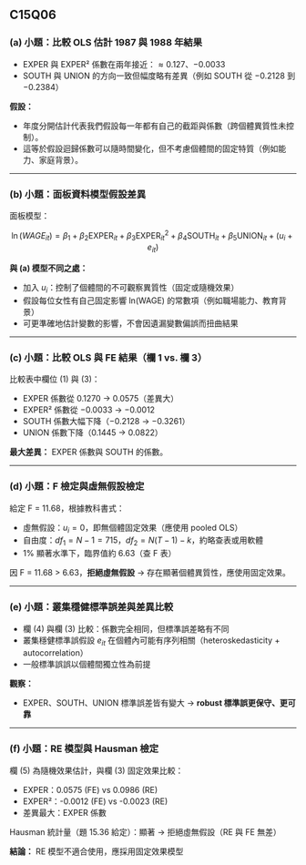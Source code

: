 ## C15Q06

### (a) 小題：比較 OLS 估計 1987 與 1988 年結果

* EXPER 與 EXPER² 係數在兩年接近：$\approx 0.127$、$-0.0033$
* SOUTH 與 UNION 的方向一致但幅度略有差異（例如 SOUTH 從 $-0.2128$ 到 $-0.2384$）

**假設：**

* 年度分開估計代表我們假設每一年都有自己的截距與係數（跨個體異質性未控制）。
* 這等於假設迴歸係數可以隨時間變化，但不考慮個體間的固定特質（例如能力、家庭背景）。

---

### (b) 小題：面板資料模型假設差異

面板模型：

$$
\ln(WAGE_{it}) = \beta_1 + \beta_2 \text{EXPER}_{it} + \beta_3 \text{EXPER}^2_{it} + \beta_4 \text{SOUTH}_{it} + \beta_5 \text{UNION}_{it} + (u_i + e_{it})
$$

**與 (a) 模型不同之處：**

* 加入 $u_i$：控制了個體間的不可觀察異質性（固定或隨機效果）
* 假設每位女性有自己固定影響 ln(WAGE) 的常數項（例如職場能力、教育背景）
* 可更準確地估計變數的影響，不會因遺漏變數偏誤而扭曲結果

---

### (c) 小題：比較 OLS 與 FE 結果（欄 1 vs. 欄 3）

比較表中欄位 (1) 與 (3)：

* EXPER 係數從 0.1270 → 0.0575（差異大）
* EXPER² 係數從 $-0.0033$ → $-0.0012$
* SOUTH 係數大幅下降（$-0.2128$ → $-0.3261$）
* UNION 係數下降（$0.1445$ → $0.0822$）

**最大差異：** EXPER 係數與 SOUTH 的係數。

---

### (d) 小題：F 檢定與虛無假設檢定

給定 F = 11.68，根據教科書式：

* 虛無假設：$u_i = 0$，即無個體固定效果（應使用 pooled OLS）
* 自由度：$df_1 = N - 1 = 715$，$df_2 = N(T-1) - k$，約略查表或用軟體
* 1% 顯著水準下，臨界值約 6.63（查 F 表）

因 F = 11.68 > 6.63，**拒絕虛無假設** → 存在顯著個體異質性，應使用固定效果。

---

### (e) 小題：叢集穩健標準誤差與差異比較

* 欄 (4) 與欄 (3) 比較：係數完全相同，但標準誤差略有不同
* 叢集穩健標準誤假設 $e_{it}$ 在個體內可能有序列相關（heteroskedasticity + autocorrelation）
* 一般標準誤誤以個體間獨立性為前提

**觀察：**

* EXPER、SOUTH、UNION 標準誤差皆有變大 → **robust 標準誤更保守、更可靠**

---

### (f) 小題：RE 模型與 Hausman 檢定

欄 (5) 為隨機效果估計，與欄 (3) 固定效果比較：

* EXPER：0.0575 (FE) vs 0.0986 (RE)
* EXPER²：-0.0012 (FE) vs -0.0023 (RE)
* 差異最大：EXPER 係數

Hausman 統計量（題 15.36 給定）：顯著 → 拒絕虛無假設（RE 與 FE 無差）

**結論：** RE 模型不適合使用，應採用固定效果模型
